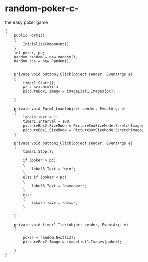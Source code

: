 # random-poker-c-
the easy poker game
 
    {
        public Form1()
        {
            InitializeComponent();
        }
        int poker, pc;
        Random random = new Random();
        Random pcs = new Random();

        
        private void button1_Click(object sender, EventArgs e)
        {
            timer1.Start();
            pc = pcs.Next(13);
            pictureBox1.Image = imageList1.Images[pc];

        }

        private void Form1_Load(object sender, EventArgs e)
        {
            label3.Text = "";
            timer1.Interval = 100;
            pictureBox2.SizeMode = PictureBoxSizeMode.StretchImage;
            pictureBox1.SizeMode = PictureBoxSizeMode.StretchImage;
        }

        private void button2_Click(object sender, EventArgs e)
        {
            timer1.Stop();

            if (poker > pc)
            {
                label3.Text = "win";
            }
            else if (poker < pc)
            {
                label3.Text = "gameover";
            }
            else
            {
                label3.Text = "draw";
            }
            
        }

        private void timer1_Tick(object sender, EventArgs e)
        {

            poker = random.Next(13);
            pictureBox2.Image = imageList1.Images[poker];
            
        }
    }
